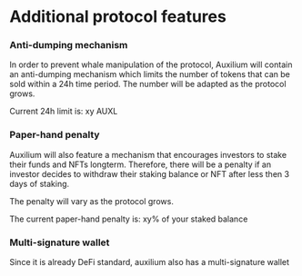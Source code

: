# Additional protocol features

### Anti-dumping mechanism

In order to prevent whale manipulation of the protocol, Auxilium will contain an anti-dumping mechanism which limits the number of tokens that can be sold within a 24h time period. The number will be adapted as the protocol grows.

Current 24h limit is: xy AUXL



### Paper-hand penalty

Auxilium will also feature a mechanism that encourages investors to stake their funds and NFTs longterm. Therefore, there will be a penalty if an investor decides to withdraw their staking balance or NFT after less then 3 days of staking.

The penalty will vary as the protocol grows.

The current paper-hand penalty is: xy% of your staked balance



### Multi-signature wallet

Since it is already DeFi standard, auxilium also has a multi-signature wallet&#x20;
